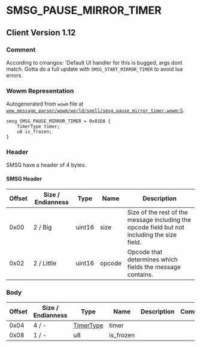 # SMSG_PAUSE_MIRROR_TIMER

## Client Version 1.12

### Comment

According to cmangos: 'Default UI handler for this is bugged, args dont match. Gotta do a full update with `SMSG_START_MIRROR_TIMER` to avoid lua errors.

### Wowm Representation

Autogenerated from `wowm` file at [`wow_message_parser/wowm/world/spell/smsg_pause_mirror_timer.wowm:5`](https://github.com/gtker/wow_messages/tree/main/wow_message_parser/wowm/world/spell/smsg_pause_mirror_timer.wowm#L5).
```rust,ignore
smsg SMSG_PAUSE_MIRROR_TIMER = 0x01DA {
    TimerType timer;
    u8 is_frozen;
}
```
### Header

SMSG have a header of 4 bytes.

#### SMSG Header

| Offset | Size / Endianness | Type   | Name   | Description |
| ------ | ----------------- | ------ | ------ | ----------- |
| 0x00   | 2 / Big           | uint16 | size   | Size of the rest of the message including the opcode field but not including the size field.|
| 0x02   | 2 / Little        | uint16 | opcode | Opcode that determines which fields the message contains.|

### Body

| Offset | Size / Endianness | Type | Name | Description | Comment |
| ------ | ----------------- | ---- | ---- | ----------- | ------- |
| 0x04 | 4 / - | [TimerType](timertype.md) | timer |  |  |
| 0x08 | 1 / - | u8 | is_frozen |  |  |

